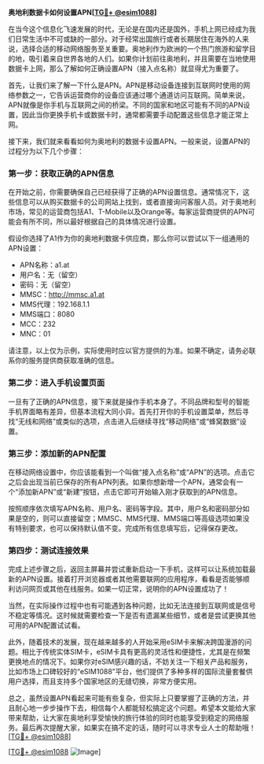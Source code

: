 **奥地利数据卡如何设置APN[[TG💪+ @esim1088](https://t.me/s/esim1088)]**

在当今这个信息化飞速发展的时代，无论是在国内还是国外，手机上网已经成为我们日常生活中不可或缺的一部分。对于经常出国旅行或者长期居住在海外的人来说，选择合适的移动网络服务至关重要。奥地利作为欧洲的一个热门旅游和留学目的地，吸引着来自世界各地的人们。如果你计划前往奥地利，并且需要在当地使用数据卡上网，那么了解如何正确设置APN（接入点名称）就显得尤为重要了。

首先，让我们来了解一下什么是APN。APN是移动设备连接到互联网时使用的网络参数之一，它告诉运营商你的设备应该通过哪个通道访问互联网。简单来说，APN就像是你手机与互联网之间的桥梁。不同的国家和地区可能有不同的APN设置，因此当你更换手机卡或数据卡时，通常都需要手动配置这些信息才能正常上网。

接下来，我们就来看看如何为奥地利的数据卡设置APN。一般来说，设置APN的过程分为以下几个步骤：

### 第一步：获取正确的APN信息

在开始之前，你需要确保自己已经获得了正确的APN设置信息。通常情况下，这些信息可以从购买数据卡的公司网站上找到，或者直接询问客服人员。对于奥地利市场，常见的运营商包括A1、T-Mobile以及Orange等。每家运营商提供的APN可能会有所不同，所以最好根据自己的具体情况进行设置。

假设你选择了A1作为你的奥地利数据卡供应商，那么你可以尝试以下一组通用的APN设置：
- APN名称：a1.at
- 用户名：无（留空）
- 密码：无（留空）
- MMSC：http://mmsc.a1.at
- MMS代理：192.168.1.1
- MMS端口：8080
- MCC：232
- MNC：01

请注意，以上仅为示例，实际使用时应以官方提供的为准。如果不确定，请务必联系你的服务提供商获取准确的信息。

### 第二步：进入手机设置页面

一旦有了正确的APN信息，接下来就是操作手机本身了。不同品牌和型号的智能手机界面略有差异，但基本流程大同小异。首先打开你的手机设置菜单，然后寻找“无线和网络”或类似的选项，点击进入后继续寻找“移动网络”或“蜂窝数据”设置。

### 第三步：添加新的APN配置

在移动网络设置中，你应该能看到一个叫做“接入点名称”或“APN”的选项。点击它之后会出现当前已保存的所有APN列表。如果你想新增一个APN，通常会有一个“添加新APN”或“新建”按钮，点击它即可开始输入刚才获取到的APN信息。

按照顺序依次填写APN名称、用户名、密码等字段。其中，用户名和密码部分如果是空的，则可以直接留空；MMSC、MMS代理、MMS端口等高级选项如果没有特别要求，也可以保持默认值不变。完成所有信息填写后，记得保存更改。

### 第四步：测试连接效果

完成上述步骤之后，返回主屏幕并尝试重新启动一下手机，这样可以让系统加载最新的APN设置。接着打开浏览器或者其他需要联网的应用程序，看看是否能够顺利访问网页或其他在线服务。如果一切正常，说明你的APN设置成功了！

当然，在实际操作过程中也有可能遇到各种问题，比如无法连接到互联网或是信号不稳定等情况。这时候就需要检查一下是否有遗漏某些细节，或者是尝试更换其他可用的APN配置试试看。

此外，随着技术的发展，现在越来越多的人开始采用eSIM卡来解决跨国漫游的问题。相比于传统实体SIM卡，eSIM卡具有更高的灵活性和便捷性，尤其是在频繁更换地点的情况下。如果你对eSIM感兴趣的话，不妨关注一下相关产品和服务，比如市场上口碑较好的“eSIM1088”平台，他们提供了多种多样的国际流量套餐供用户选择，而且支持多个国家地区的无缝切换，非常方便实用。

总之，虽然设置APN看起来可能有些复杂，但实际上只要掌握了正确的方法，并且耐心地一步步操作下去，相信每个人都能轻松搞定这个问题。希望本文能给大家带来帮助，让大家在奥地利享受愉快的旅行体验的同时也能享受到稳定的网络服务。最后再次提醒大家，如果实在搞不定的话，随时可以寻求专业人士的帮助哦！[[TG💪+ @esim1088](https://t.me/s/esim1088)]

[[TG💪+ @esim1088](https://t.me/s/esim1088) ![Image](https://i.postimg.cc/4NQfJmqS/Snipaste-2025-05-13-00-14-12.png)]